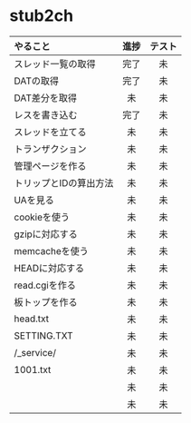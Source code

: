 # stub2ch

|やること|進捗|テスト|
|:--|:--:|:--:|
|スレッド一覧の取得|完了|未|
|DATの取得|完了|未|
|DAT差分を取得|未|未|
|レスを書き込む|完了|未|
|スレッドを立てる|未|未|
|トランザクション|未|未|
|管理ページを作る|未|未|
|トリップとIDの算出方法|未|未|
|UAを見る|未|未|
|cookieを使う|未|未|
|gzipに対応する|未|未|
|memcacheを使う|未|未|
|HEADに対応する|未|未|
|read.cgiを作る|未|未|
|板トップを作る|未|未|
|head.txt|未|未|
|SETTING.TXT|未|未|
|/\_service/|未|未|
|1001.txt|未|未|
||未|未|
||未|未|

